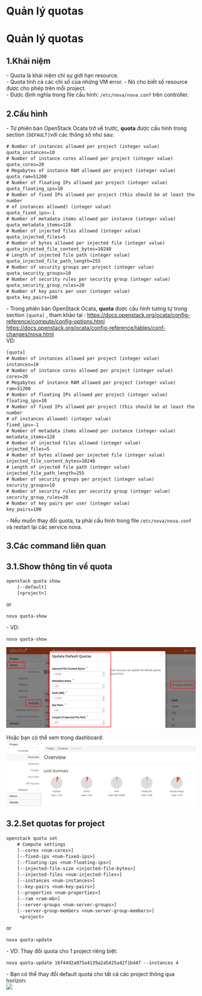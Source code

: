 # Quản lý quotas

# Quản lý quotas
## 1.Khái niệm
\- Quota là khái niệm chỉ sự giới hạn resource.  
\- Quota tính cả các chỉ số của những VM error.
\- Nó cho biết số resource được cho phép trên mỗi project.  
\- Được định nghĩa trong file cấu hình: `/etc/nova/nova.conf` trên controller.  
## 2.Cấu hình
\- Từ phiên bản OpenStack Ocata trở về trước, **quota** được cấu hình trong section `[DEFAULT]`với các thông số như sau:  
```
# Number of instances allowed per project (integer value)
quota_instances=10
# Number of instance cores allowed per project (integer value)
quota_cores=20
# Megabytes of instance RAM allowed per project (integer value)
quota_ram=51200
# Number of floating IPs allowed per project (integer value)
quota_floating_ips=10
# Number of fixed IPs allowed per project (this should be at least the number
# of instances allowed) (integer value)
quota_fixed_ips=-1
# Number of metadata items allowed per instance (integer value)
quota_metadata_items=128
# Number of injected files allowed (integer value)
quota_injected_files=5
# Number of bytes allowed per injected file (integer value)
quota_injected_file_content_bytes=10240
# Length of injected file path (integer value)
quota_injected_file_path_length=255
# Number of security groups per project (integer value)
quota_security_groups=10
# Number of security rules per security group (integer value)
quota_security_group_rules=20
# Number of key pairs per user (integer value)
quota_key_pairs=100
```

\- Trong phiên bản OpenStack Ocata, **quota** được cấu hình tương tự trong section `[quota]` , tham khảo tại : 
https://docs.openstack.org/ocata/config-reference/compute/config-options.html  
https://docs.openstack.org/ocata/config-reference/tables/conf-changes/nova.html  
VD:  
```
[quota]
# Number of instances allowed per project (integer value)
instances=10
# Number of instance cores allowed per project (integer value)
cores=20
# Megabytes of instance RAM allowed per project (integer value)
ram=51200
# Number of floating IPs allowed per project (integer value)
floating_ips=10
# Number of fixed IPs allowed per project (this should be at least the number
# of instances allowed) (integer value)
fixed_ips=-1
# Number of metadata items allowed per instance (integer value)
metadata_items=128
# Number of injected files allowed (integer value)
injected_files=5
# Number of bytes allowed per injected file (integer value)
injected_file_content_bytes=10240
# Length of injected file path (integer value)
injected_file_path_length=255
# Number of security groups per project (integer value)
security_groups=10
# Number of security rules per security group (integer value)
security_group_rules=20
# Number of key pairs per user (integer value)
key_pairs=100
```

\- Nếu muốn thay đổi quota, ta phải cấu hình trong file `/etc/nova/nova.conf` và restart lại các service nova.  
## 3.Các command liên quan
## 3.1.Show thông tin về quota
```
openstack quota show
    [--default]
    [<project>]
```

or  
```
nova quota-show
```

\- VD:  
```
nova quota-show
```

<img src="../images/nova-quotas3.png" />

Hoặc bạn có thể xem trong dashboard:  
<img src="../images/nova-quotas2.png" />


## 3.2.Set quotas for project
```
openstack quota set
    # Compute settings
    [--cores <num-cores>]
    [--fixed-ips <num-fixed-ips>]
    [--floating-ips <num-floating-ips>]
    [--injected-file-size <injected-file-bytes>]
    [--injected-files <num-injected-files>]
    [--instances <num-instances>]
    [--key-pairs <num-key-pairs>]
    [--properties <num-properties>]
    [--ram <ram-mb>]
    [--server-groups <num-server-groups>]
    [--server-group-members <num-server-group-members>]
	 <project>
```

or  
```
nova quota-update
```

\- VD: Thay đổi quota cho 1 project riêng biệt:  
```
nova quota-update 16f44d2a075a4139a2a5425a42f1b447 --instances 4
```

\- Bạn có thể thay đổi default quota cho tất cả các project thông qua horizon:  
<img src="../images/nova-quotas4.png" />





